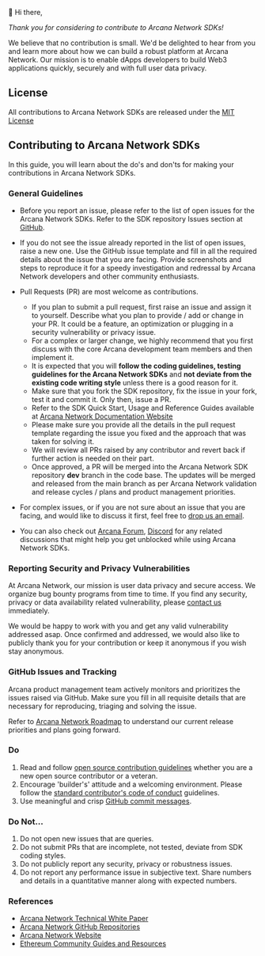 :wave: Hi there,

*Thank you for considering to contribute to Arcana Network SDKs!*

We believe that no contribution is small. We'd be delighted to hear from you and learn more about how we can build a robust platform at Arcana Network. Our mission is to enable dApps developers to build Web3 applications quickly, securely and with full user data privacy.

## License

All contributions to Arcana Network SDKs are released under the [MIT License](https://github.com/arcana-network/license/blob/main/LICENSE.md)

## Contributing to Arcana Network SDKs

In this guide, you will learn about the do's and don'ts for making your contributions in Arcana Network SDKs.

### General Guidelines

* Before you report an issue, please refer to the list of open issues for the Arcana Network SDKs. Refer to the SDK repository Issues section at [GitHub](https://github.com/arcana-network).

* If you do not see the issue already reported in the list of open issues, raise a new one. Use the GitHub issue template and fill in all the required details about the issue that you are facing. Provide screenshots and steps to reproduce it for a speedy investigation and redressal by Arcana Network developers and other community enthusiasts.

* Pull Requests (PR) are most welcome as contributions.

  - If you plan to submit a pull request, first raise an issue and assign it to yourself. Describe what you plan to provide / add or change in your PR. It could be a feature, an optimization or plugging in a security vulnerability or privacy issue.  
  - For a complex or larger change, we highly recommend that you first discuss with the core Arcana development team members and then implement it.
  - It is expected that you will **follow the coding guidelines, testing guidelines for the Arcana Network SDKs** and **not deviate from the existing code writing style** unless there is a good reason for it.
  - Make sure that you fork the SDK repository, fix the issue in your fork, test it and commit it. Only then, issue a PR.
  - Refer to the SDK Quick Start, Usage and Reference Guides available at [Arcana Network Documentation Website](http://docs.beta.arcana.network/)
  - Please make sure you provide all the details in the pull request template regarding the issue you fixed and the approach that was taken for solving it.
  - We will review all PRs raised by any contributor and revert back if further action is needed on their part.
  - Once approved, a PR will be merged into the Arcana Network SDK repository **dev** branch in the code base.  The updates will be merged and released from the main branch as per Arcana Network validation and release cycles / plans and product management priorities.

* For complex issues, or if you are not sure about an issue that you are facing, and would like to discuss it first, feel free to [drop us an email](mailto://support@arcana.network).

* You can also check out [Arcana Forum](https://forum.arcana.network/), [Discord](https://discord.com/invite/w6ej4FtqYS) for any related discussions that might help you get unblocked while using Arcana Network SDKs.

### Reporting Security and Privacy Vulnerabilities

At Arcana Network, our mission is user data privacy and secure access. We organize bug bounty programs from time to time. If you find any security, privacy or data availability related vulnerability, please [contact us](mailto://support@arcana.network) immediately.

We would be happy to work with you and get any valid vulnerability addressed asap. Once confirmed and addressed, we would also like to publicly thank you for your contribution or keep it anonymous if you wish stay anonymous.

### GitHub Issues and Tracking

Arcana product management team actively monitors and prioritizes the issues raised via GitHub. Make sure you fill in all requisite details that are necessary for reproducing, triaging and solving the issue.

Refer to [Arcana Network Roadmap](https://arcana.network/) to understand our current release priorities and plans going forward.

### Do

1. Read and follow [open source contribution guidelines](https://opensource.guide/how-to-contribute/) whether you are a new open source contributor or a veteran.
2. Encourage 'builder's' attitude and a welcoming environment. Please follow the [standard contributor's code of conduct](https://www.contributor-covenant.org/version/1/4/code-of-conduct/) guidelines.
3. Use meaningful and crisp [GitHub commit messages](https://github.com/erlang/otp/wiki/writing-good-commit-messages).

### Do Not...

1. Do not open new issues that are queries.
2. Do not submit PRs that are incomplete, not tested, deviate from SDK coding styles.
3. Do not publicly report any security, privacy or robustness issues.
4. Do not report any performance issue in subjective text. Share numbers and details in a quantitative manner along with expected numbers.

### References

* [Arcana Network Technical White Paper](https://www.notion.so/Arcana-Technical-Docs-a1d7fd0d2970452586c693e4fee14d08)
* [Arcana Network GitHub Repositories](https://github.com/arcana-network)
* [Arcana Network Website](https://arcana.network/)
* [Ethereum Community Guides and Resources](https://ethereum.org/en/learn/)
